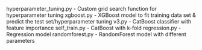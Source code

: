 hyperparameter_tuning.py - Custom grid search function for hyperparameter tuning
xgboost.py - XGBoost model to fit training data set & predict the test set/hyperparameter tuning
v3.py - CatBoost classifier with feature importance
self_train.py - CatBoost with k-fold
regression.py - Regression model
randomforest.py - RandomForest model with different parameters